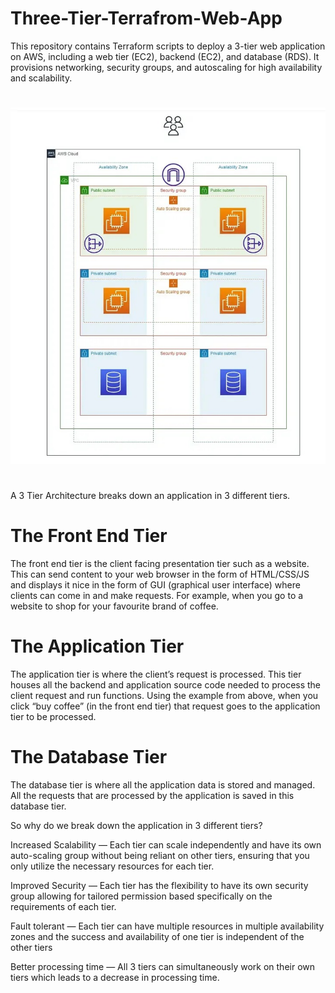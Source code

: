 # Three-Tier-Terrafrom-Web-App
This repository contains Terraform scripts to deploy a 3-tier web application on AWS, including a web tier (EC2), backend (EC2), and database (RDS). It provisions networking, security groups, and autoscaling for high availability and scalability. 
#
![alt text](https://github.com/RonakFabian/Three-Tier-Terrafrom-Web-App/blob/main/Diagram.jpg)
#
A 3 Tier Architecture breaks down an application in 3 different tiers.

# The Front End Tier
The front end tier is the client facing presentation tier such as a website. This can send content to your web browser in the form of HTML/CSS/JS and displays it nice in the form of GUI (graphical user interface) where clients can come in and make requests. For example, when you go to a website to shop for your favourite brand of coffee.

# The Application Tier
The application tier is where the client’s request is processed. This tier houses all the backend and application source code needed to process the client request and run functions. Using the example from above, when you click “buy coffee” (in the front end tier) that request goes to the application tier to be processed.

# The Database Tier
The database tier is where all the application data is stored and managed. All the requests that are processed by the application is saved in this database tier.

So why do we break down the application in 3 different tiers?

Increased Scalability — Each tier can scale independently and have its own auto-scaling group without being reliant on other tiers, ensuring that you only utilize the necessary resources for each tier.

Improved Security — Each tier has the flexibility to have its own security group allowing for tailored permission based specifically on the requirements of each tier.

Fault tolerant — Each tier can have multiple resources in multiple availability zones and the success and availability of one tier is independent of the other tiers

Better processing time — All 3 tiers can simultaneously work on their own tiers which leads to a decrease in processing time.
